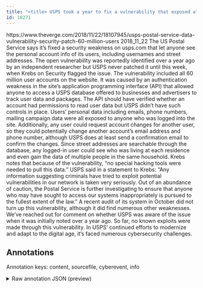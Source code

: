 ```yaml
---
title: "<title> USPS took a year to fix a vulnerability that exposed all 60 million users’ data </title>"
id: 10271
---
```


<title> USPS took a year to fix a vulnerability that exposed all 60 million users’ data </title>
<source> https://www.theverge.com/2018/11/22/18107945/usps-postal-service-data-vulnerability-security-patch-60-million-users </source>
<date> 2018_11_22 </date>
<text>
The US Postal Service says it’s fixed a security weakness on usps.com that let anyone see the personal account info of its users, including usernames and street addresses. The open vulnerability was reportedly identified over a year ago by an independent researcher but USPS never patched it until this week, when Krebs on Security flagged the issue.
The vulnerability included all 60 million user accounts on the website. It was caused by an authentication weakness in the site’s application programming interface (API) that allowed anyone to access a USPS database offered to businesses and advertisers to track user data and packages. The API should have verified whether an account had permissions to read user data but USPS didn’t have such controls in place.
Users’ personal data including emails, phone numbers, mailing campaign data were all exposed to anyone who was logged into the site. Additionally, any user could request account changes for another user, so they could potentially change another account’s email address and phone number, although USPS does at least send a confirmation email to confirm the changes.
Since street addresses are searchable through the database, any logged-in user could see who was living at each residence and even gain the data of multiple people in the same household. Krebs notes that because of the vulnerability, “no special hacking tools were needed to pull this data.”
USPS said in a statement to Krebs: “Any information suggesting criminals have tried to exploit potential vulnerabilities in our network is taken very seriously. Out of an abundance of caution, the Postal Service is further investigating to ensure that anyone who may have sought to access our systems inappropriately is pursued to the fullest extent of the law.” A recent audit of its system in October did not turn up this vulnerability, although it did find numerous other weaknesses. We’ve reached out for comment on whether USPS was aware of the issue when it was initially noted over a year ago. So far, no known exploits were made through this vulnerability.
In USPS’ continued efforts to modernize and adapt to the digital age, it’s faced numerous cybersecurity challenges.
</text>



## Annotations

Annotation keys: content, sourcefile, cyberevent, info

<details>
<summary>Raw annotation JSON (preview)</summary>

```json
{
  "content": "The US Postal Service says it\u2019s fixed a security weakness on usps.com that let anyone see the personal account info of its users, including usernames and street addresses. The open vulnerability was reportedly identified over a year ago by an independent researcher but USPS never patched it until this week, when Krebs on Security flagged the issue. The vulnerability included all 60 million user accounts on the website. It was caused by an authentication weakness in the site\u2019s application programming interface (API) that allowed anyone to access a USPS database offered to businesses and advertisers to track user data and packages. The API should have verified whether an account had permissions to read user data but USPS didn\u2019t have such controls in place. Users\u2019 personal data including emails, phone numbers, mailing campaign data were all exposed to anyone who was logged into the site. Additionally, any user could request account changes for another user, so they could potentially change another account\u2019s email address and phone number, although USPS does at least send a confirmation email to confirm the changes. Since street addresses are searchable through the database, any logged-in user could see who was living at each residence and even gain the data of multiple people in the same household. Krebs notes that because of the vulnerability, \u201cno special hacking tools were needed to pull this data.\u201d USPS said in a statement to Krebs: \u201cAny information suggesting criminals have tried to exploit potential vulnerabilities in our network is taken very seriously. Out of an abundance of caution, the Postal Service is further investigating to ensure that anyone who may have sought to access our systems inappropriately is pursued to the fullest extent of the law.\u201d A recent audit of its system in October did not turn up this vulnerability, although it did find numerous other weaknesses. We\u2019ve reached out for comment on whether USPS was aware of the issue when it was initially noted over a year ago. So far, no known exploits were made through this vulnerability. In USPS\u2019 continued efforts to modernize and adapt to the digital age, it\u2019s faced numerous cybersecurity challenges.",
  "sourcefile": "10271.txt",
  "cyberevent": {
    "hopper": [
      {
        "index": 0,
        "relation": "Same",
        "events": [
          {
            "index": "E1",
            "type": "Vulnerability-related",
            "realis": "Actual",
            "nugget": {
              "startOffset": 32,
              "index": "T1",
              "endOffset": 37,
              "text": "fixed"
            },
            "argument": [
              {
                "index": "T4",
                "external_reference": {
                  "dbpediaURI": "http://dbpedia.org/resource/United_States_Postal_Service",
                  "wikidataid": "Q668687"
                },
                "endOffset": 21,
                "role": {
                  "type": "Releaser"
                },
                "text": "The US Postal Service",
                "startOffset": 0,
                "type": "Organization"
              },
              {
                "index": "T2",
                "text": "a security weakness",
                "endOffset": 57,
                "role": {
                  "type": "Vulnerability"
                },
                "startOffset": 38,
                "type": "Vulnerability"
              },
              {
                "index": "T3",
                "text": "usps.com",
                "endOffset": 69,
                "role": {
                  "type": "Vulnerable_System"
                },
                "startOffset": 61,
                "type": "Website"
              },
              {
                "index": "T5",
                "text": "let anyone see the personal account info of its users",
                "endOffset": 128,
                "role
```
</details>
